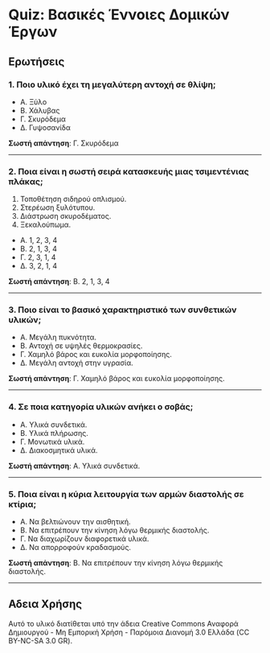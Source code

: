 # Quiz: Βασικές Έννοιες Δομικών Έργων

## Ερωτήσεις

### 1. Ποιο υλικό έχει τη μεγαλύτερη αντοχή σε θλίψη;
- Α. Ξύλο  
- Β. Χάλυβας  
- Γ. Σκυρόδεμα  
- Δ. Γυψοσανίδα  

**Σωστή απάντηση**: Γ. Σκυρόδεμα

---

### 2. Ποια είναι η σωστή σειρά κατασκευής μιας τσιμεντένιας πλάκας;
1. Τοποθέτηση σιδηρού οπλισμού.  
2. Στερέωση ξυλότυπου.  
3. Διάστρωση σκυροδέματος.  
4. Ξεκαλούπωμα.  

- Α. 1, 2, 3, 4  
- Β. 2, 1, 3, 4  
- Γ. 2, 3, 1, 4  
- Δ. 3, 2, 1, 4  

**Σωστή απάντηση**: Β. 2, 1, 3, 4

---

### 3. Ποιο είναι το βασικό χαρακτηριστικό των συνθετικών υλικών;
- Α. Μεγάλη πυκνότητα.  
- Β. Αντοχή σε υψηλές θερμοκρασίες.  
- Γ. Χαμηλό βάρος και ευκολία μορφοποίησης.  
- Δ. Μεγάλη αντοχή στην υγρασία.  

**Σωστή απάντηση**: Γ. Χαμηλό βάρος και ευκολία μορφοποίησης.

---

### 4. Σε ποια κατηγορία υλικών ανήκει ο σοβάς;
- Α. Υλικά συνδετικά.  
- Β. Υλικά πλήρωσης.  
- Γ. Μονωτικά υλικά.  
- Δ. Διακοσμητικά υλικά.  

**Σωστή απάντηση**: Α. Υλικά συνδετικά.

---

### 5. Ποια είναι η κύρια λειτουργία των αρμών διαστολής σε κτίρια;
- Α. Να βελτιώνουν την αισθητική.  
- Β. Να επιτρέπουν την κίνηση λόγω θερμικής διαστολής.  
- Γ. Να διαχωρίζουν διαφορετικά υλικά.  
- Δ. Να απορροφούν κραδασμούς.  

**Σωστή απάντηση**: Β. Να επιτρέπουν την κίνηση λόγω θερμικής διαστολής.

---

## Αδεια Χρήσης

Αυτό το υλικό διατίθεται υπό την άδεια Creative Commons Αναφορά Δημιουργού - Μη Εμπορική Χρήση - Παρόμοια Διανομή 3.0 Ελλάδα (CC BY-NC-SA 3.0 GR).

